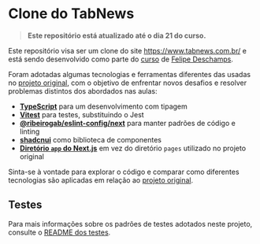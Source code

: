 # Clone do TabNews

> **Este repositório está atualizado até o dia 21 do curso.**

Este repositório visa ser um clone do site <https://www.tabnews.com.br/> e está sendo desenvolvido como parte do [curso](https://curso.dev/) de [Felipe Deschamps](https://github.com/filipedeschamps).

Foram adotadas algumas tecnologias e ferramentas diferentes das usadas no [projeto original](https://github.com/filipedeschamps/tabnews.com.br), com o objetivo de enfrentar novos desafios e resolver problemas distintos dos abordados nas aulas:

- [**TypeScript**](https://www.typescriptlang.org/) para um desenvolvimento com tipagem
- [**Vitest**](https://vitest.dev/) para testes, substituindo o Jest
- [**@ribeirogab/eslint-config/next**](https://github.com/ribeirogab/eslint-config#readme) para manter padrões de código e linting
- [**shadcnui**](https://ui.shadcn.com/) como biblioteca de componentes
- [**Diretório `app` do Next.js**](https://nextjs.org/docs/app) em vez do diretório `pages` utilizado no projeto original

Sinta-se à vontade para explorar o código e comparar como diferentes tecnologias são aplicadas em relação ao [projeto original](https://github.com/filipedeschamps/tabnews.com.br).

## Testes

Para mais informações sobre os padrões de testes adotados neste projeto, consulte o [README dos testes](./tests/README.md).
